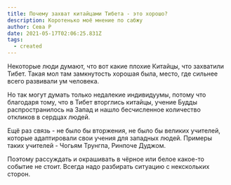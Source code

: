 ```yaml
---
title: Почему захват китайцами Тибета - это хорошо?
description: Коротенько моё мнение по сабжу
author: Сева Р
date: 2021-05-17T02:06:25.831Z
tags:
  - created
---
```

Некоторые люди думают, что вот какие плохие Китайцы, что захватили Тибет. Такая мол там замкнутость хорошая была, место, где сильнее всего развивали ум человека.

Но так могут думать только недалекие индивидуумы, потому что благодаря тому, что в Тибет вторглись китайцы, учение Будды распространилось на Запад и нашло бесчисленное количество откликов в сердцах людей.

Ещё раз связь - не было бы вторжения, не было бы великих учителей, которые адаптировали свои учения для западных людей. Примеры таких учителей - Чогьям Трунгпа, Ринпоче Дуджом.

Поэтому рассуждать и окрашивать в чёрное или белое какое-то событие не стоит. Всегда надо разбирать ситуацию с некскольких сторон.